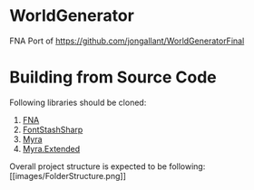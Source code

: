 # WorldGenerator
FNA Port of https://github.com/jongallant/WorldGeneratorFinal

# Building from Source Code
Following libraries should be cloned:
1. [FNA](https://github.com/FNA-XNA/FNA)
2. [FontStashSharp](https://github.com/FontStashSharp/FontStashSharp)
3. [Myra](https://github.com/rds1983/Myra)
4. [Myra.Extended](https://github.com/rds1983/Myra.Extended)

Overall project structure is expected to be following: [[images/FolderStructure.png]]
